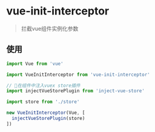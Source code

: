 # vue-init-interceptor

> 拦截vue组件实例化参数

## 使用

```js
import Vue from 'vue'

import VueInitInterceptor from 'vue-init-interceptor'

// 在组件中注入vuex store插件
import injectVueStorePlugin from 'inject-vue-store'

import store from './store'

new VueInitInterceptor(Vue, [
  injectVueStorePlugin(store)
])

```


